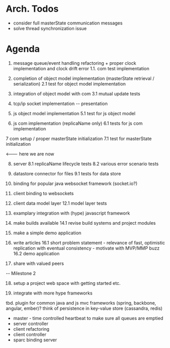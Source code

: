 # Arch. Todos
* consider full masterState communication messages
* solve thread synchronization issue


# Agenda
1. message queue/event handling refactoring + proper clock implementation and clock drift error
1.1. com test implementation
2. completion of object model implementation (masterState retrieval / serialization)
2.1 test for object model implementation
3. integration of object model with com 
3.1 mutual update tests

4. tcp/ip socket implementation
-- presentation

5. js object model implementation
5.1 test for js object model
6. js com implementation (replicaName only)
6.1 tests for js com implementation

7 com setup / proper masterState initialization
7.1 test for masterState initialization

<--- here we are now

8. server
8.1 replicaName lifecycle tests
8.2 various error scenario tests

9. datastore connector for files
9.1 tests for data store

10. binding for popular java websocket framework (socket.io?)

11. client binding to websockets

12. client data model layer
12.1 model layer tests

13. examplary integration with (hype) javascript framework

14. make builds available
14.1 revise build systems and project modules

15. make a simple demo application
 
16. write articles
16.1 short problem statement - relevance of fast, optimistic replication with eventual consistency - motivate with MVP/MMP buzz  
16.2 demo application

17. share with valued peers

-- Milestone 2

18. setup a project web space with getting started etc.

19. integrate with more hype frameworks


tbd.
plugin for common java and js mvc frameworks (spring, backbone, angular, ember)?
think of persistence in key-value store (cassandra, redis)

- master - time controlled heartbeat to make sure all queues are emptied
- server controller
- client refactoring
- client controller
- sparc binding server
